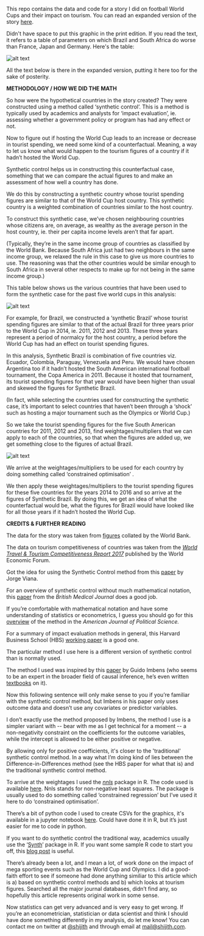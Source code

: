 This repo contains the data and code for a story I did on football World Cups and their impact on tourism. You can read an expanded version of the story [here](https://shijithpk.github.io/world_cup_tourism/index.html).

Didn't have space to put this graphic in the print edition. If you read the text, it refers to a table of parameters on which Brazil and South Africa do worse than France, Japan and Germany. Here's the table:

![alt text](https://i.imgur.com/gmLznJ9.png)


All the text below is there in the expanded version, putting it here too for the sake of posterity.

**METHODOLOGY / HOW WE DID THE MATH**

So how were the hypothetical countries in the story created? They were constructed using a method called ‘synthetic control’. This is a method is typically used by academics and analysts for ‘impact evaluation’, ie. assessing whether a government policy or program has had any effect or not.

Now to figure out if hosting the World Cup leads to an increase or decrease in tourist spending, we need some kind of a counterfactual. Meaning, a way to let us know what would happen to the tourism figures of a country if it hadn’t hosted the World Cup.

Synthetic control helps us in constructing this counterfactual case, something that we can compare the actual figures to and make an assessment of how well a country has done.

We do this by constructing a synthetic country whose tourist spending figures are similar to that of the World Cup host country. This synthetic country is a weighted combination of countries similar to the host country.

To construct this synthetic case, we’ve chosen neighbouring countries whose citizens are, on average, as wealthy as the average person in the host country, ie. their per capita income levels aren’t that far apart.

(Typically, they’re in the same income group of countries as classified by the World Bank. Because South Africa just had two neighbours in the same income group, we relaxed the rule in this case to give us more countries to use. The reasoning was that the other countries would be similar enough to South Africa in several other respects to make up for not being in the same income group.)

This table below shows us the various countries that have been used to form the synthetic case for the past five world cups in this analysis:

![alt text](https://i.imgur.com/rAIhGVE.png)

For example, for Brazil, we constructed a ‘synthetic Brazil’ whose tourist spending figures are similar to that of the actual Brazil for three years prior to the World Cup in 2014, ie. 2011, 2012 and 2013. These three years represent a period of normalcy for the host country, a period before the World Cup has had an effect on tourist spending figures.

In this analysis, Synthetic Brazil is combination of five countries viz. Ecuador, Colombia, Paraguay, Venezuela and Peru. We would have chosen Argentina too if it hadn’t hosted the South American international football tournament, the Copa America in 2011. Because it hosted that tournament, its tourist spending figures for that year would have been higher than usual and skewed the figures for Synthetic Brazil.

(In fact, while selecting the countries used for constructing the synthetic case, it’s important to select countries that haven’t been through a ‘shock’ such as hosting a major tournament such as the Olympics or World Cup.)

So we take the tourist spending figures for the five South American countries for 2011, 2012 and 2013, find weightages/multipliers that we can apply to each of the countries, so that when the figures are added up, we get something close to the figures of actual Brazil.

![alt text](https://i.imgur.com/eHHxGCt.png)

We arrive at the weightages/multipliers to be used for each country by doing something called ‘constrained optimisation’ .

We then apply these weightages/multipliers to the tourist spending figures for these five countries for the years 2014 to 2016 and so arrive at the figures of Synthetic Brazil. By doing this, we get an idea of what the counterfactual would be, what the figures for Brazil would have looked like for all those years if it hadn’t hosted the World Cup.


**CREDITS & FURTHER READING**

The data for the story was taken from [figures](https://data.worldbank.org/indicator/ST.INT.RCPT.CD?view=chart) collated by the World Bank.

The data on tourism competitiveness of countries was taken from the [*World Travel & Tourism Competitiveness Report 2017*](http://reports.weforum.org/travel-and-tourism-competitiveness-report-2017/downloads/) published by the World Economic Forum.

Got the idea for using the Synthetic Control method from this [paper](https://papers.ssrn.com/sol3/papers.cfm?abstract_id=3160934) by Jorge Viana.

For an overview of synthetic control without much mathematical notation, this [paper](http://jech.bmj.com/content/jech/early/2018/04/13/jech-2017-210106.full.pdf) from the *British Medical Journal* does a good job.

If you&rsquo;re comfortable with mathematical notation and have some understanding of statistics or econometrics, I guess you should go for this [overview](https://web.stanford.edu/~jhain/Paper/AJPS2015a.pdf) of the method in the *American Journal of Political Science.*

For a summary of impact evaluation methods in general, this Harvard Business School (HBS) [working paper](https://dash.harvard.edu/bitstream/handle/1/25757697/16-049.pdf?sequence=1) is a good one.

The particular method I use here is a different version of synthetic control than is normally used.

The method I used was inspired by this [paper](http://www.nber.org/papers/w22791.pdf) by Guido Imbens (who seems to be an expert in the broader field of causal inference, he&rsquo;s even written [textbooks](https://www.cambridge.org/core/books/causal-inference-for-statistics-social-and-biomedical-sciences/71126BE90C58F1A431FE9B2DD07938AB) on it).

Now this following sentence will only make sense to you if you&rsquo;re familiar with the synthetic control method, but Imbens in his paper only uses outcome data and doesn&rsquo;t use any covariates or predictor variables.

I don&rsquo;t exactly use the method proposed by Imbens, the method I use is a simpler variant with -- bear with me as I get technical for a moment -- a non-negativity constraint on the coefficients for the outcome variables, while the intercept is allowed to be either positive or negative.

By allowing only for positive coefficients, it's closer to the 'traditional' synthetic control method. In a way what I&rsquo;m doing kind of lies between the Difference-in-Differences method (see the HBS paper for what that is) and the traditional synthetic control method.

To arrive at the weightages I used the [*nnls*](https://cran.r-project.org/package=nnls) package in R. The code used is available [here](the_analysis.R). Nnls stands for non-negative least squares. The package is usually used to do something called &lsquo;constrained regression&rsquo; but I&rsquo;ve used it here to do &lsquo;constrained optimisation&rsquo;.

There&rsquo;s a bit of python code I used to create CSVs for the graphics, it's available in a jupyter notebook [here](python_data_prep.ipynb). Could have done it in R, but it&rsquo;s just easier for me to code in python.

If you want to do synthetic control the traditional way, academics usually use the &lsquo;[Synth](https://cran.r-project.org/package=Synth)&rsquo; package in R. If you want some sample R code to start you off, this [blog post](https://thesamuelsoncondition.com/2016/04/29/more-public-policy-analysis-synthetic-control-in-under-an-hour/) is useful.

There&rsquo;s already been a lot, and I mean a lot, of work done on the impact of mega sporting events such as the World Cup and Olympics. I did a good-faith effort to see if someone had done anything similiar to this article which is a) based on synthetic control methods and b) which looks at tourism figures. Searched all the major journal databases, didn&rsquo;t find any, so hopefully this article represents original work in some sense.

Now statistics can get very advanced and is very easy to get wrong. If you&rsquo;re an econometrician, statistician or data scientist and think I should have done something differently in my analysis, do let me know! You can contact me on twitter at [@shijith](https://twitter.com/shijith) and through email at [mail@shijith.com](mailto:mail@shijith.com).
